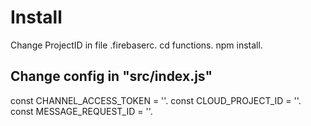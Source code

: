 # Install 
Change ProjectID in file .firebaserc.
cd functions.
npm install.


## Change config in "src/index.js"
const CHANNEL_ACCESS_TOKEN = ''.
const CLOUD_PROJECT_ID = ''.
const MESSAGE_REQUEST_ID = ''.
